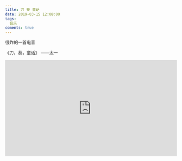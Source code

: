 ```yaml
---
title: 刀 葵 童话
date: 2019-03-15 12:08:00
tags:
  音乐
coments: true
---
```




很炸的一首电音

《刀，葵，童话》	——太一

<!--more-->

<iframe width="560" height="315" src="https://www.youtube.com/embed/CeeMQPPi4EA" frameborder="0" allow="accelerometer; autoplay; encrypted-media; gyroscope; picture-in-picture" allowfullscreen></iframe>